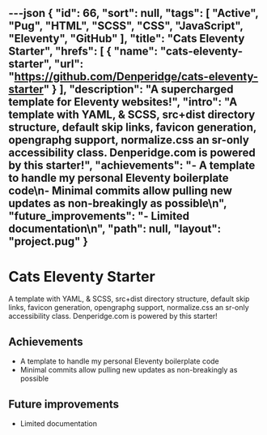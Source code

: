 ---json
{
"id": 66,
"sort": null,
"tags": [
"Active",
"Pug",
"HTML",
"SCSS",
"CSS",
"JavaScript",
"Eleventy",
"GitHub"
],
"title": "Cats Eleventy Starter",
"hrefs": [
{
"name": "cats-eleventy-starter",
"url": "https://github.com/Denperidge/cats-eleventy-starter"
}
],
"description": "A supercharged template for Eleventy websites!",
"intro": "A template with YAML, & SCSS, src+dist directory structure, default skip links, favicon generation, opengraphg support, normalize.css an sr-only accessibility class. Denperidge.com is powered by this starter!",
"achievements": "- A template to handle my personal Eleventy boilerplate code\n- Minimal commits allow pulling new updates as non-breakingly as possible\n",
"future_improvements": "- Limited documentation\n",
"path": null,
"layout": "project.pug"
}
---
# Cats Eleventy Starter
A template with YAML, & SCSS, src+dist directory structure, default skip links, favicon generation, opengraphg support, normalize.css an sr-only accessibility class. Denperidge.com is powered by this starter!

## Achievements
- A template to handle my personal Eleventy boilerplate code
- Minimal commits allow pulling new updates as non-breakingly as possible


## Future improvements
- Limited documentation

